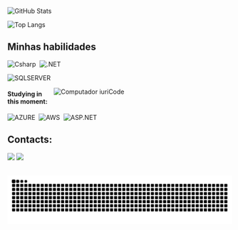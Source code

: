 



 ![GitHub Stats](https://github-readme-stats.vercel.app/api?username=Cicerofer&theme=transparent&bg_color=000&border_color=30A3DC&show_icons=true&icon_color=30A3DC&title_color=E94D5F&text_color=FFF)

![Top Langs](https://github-readme-stats-git-masterrstaa-rickstaa.vercel.app/api/top-langs/?username=AlitaAmancio&layout=compact&bg_color=000&border_color=30A3DC&title_color=E94D5F&text_color=FFF)



## Minhas habilidades

![Csharp](https://img.shields.io/badge/C%23-239120?style=for-the-badge&logo=c-sharp&logoColor=white)&nbsp;
![.NET](https://img.shields.io/badge/.NET-2C2D72?style=for-the-badge&logo=.net&logoColor=white)&nbsp;

![SQLSERVER](https://img.shields.io/badge/SQL_Server-CC2927?style=for-the-badge&logo=microsoftsqlserver&logoColor=white)&nbsp;

<img src="https://raw.githubusercontent.com/MicaelliMedeiros/micaellimedeiros/master/image/computer-illustration.png" min-width="400px" max-width="400px" width="400px" align="right" alt="Computador iuriCode">


#### Studying in this moment:

![AZURE](https://img.shields.io/badge/Azure-%230078D4.svg?style=for-the-badge&logo=microsoftazure&logoColor=white)&nbsp;
![AWS](https://img.shields.io/badge/AWS-e6e6c4?style=for-the-badge&logo=amazon)&nbsp;
![ASP.NET](https://img.shields.io/badge/ASP.NET-2C2D72?style=for-the-badge&logo=asp.net&logoColor=white)&nbsp;
## Contacts:

<div> 
<a href = "mailto:contato.ciceroferreira2010@hotmail.com"> <img src="https://img.shields.io/badge/-Hotmail-%23333?style=for-the-badge&logo=hotmail&logoColor=white" target="_blank"></a>
<a href="https://www.linkedin.com/in/cicero-ti/" target="_blank"><img src="https://img.shields.io/badge/-LinkedIn-%230077B5?style=for-the-badge&logo=linkedin&logoColor=white"  target="_blank"></a> 

</div>&nbsp;&nbsp;
 

  
  
![Snake animation](https://github.com/GilmarMMJr/GilmarMMJr/blob/output/github-contribution-grid-snake.svg)
